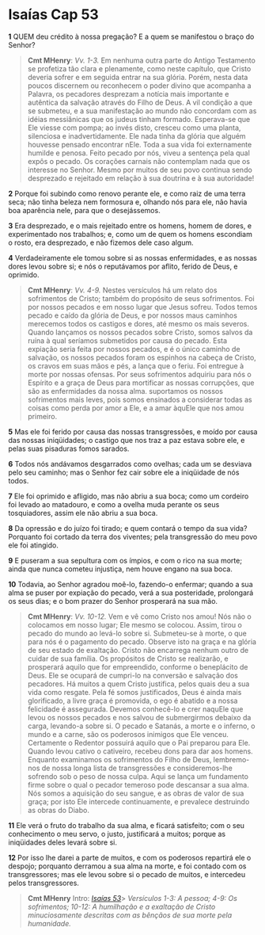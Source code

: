 # Isaías Cap 53

**1** 	QUEM deu crédito à nossa pregação? E a quem se manifestou o braço do Senhor?

> **Cmt MHenry**: *Vv. 1-3.* Em nenhuma outra parte do Antigo Testamento se profetiza tão clara e plenamente, como neste capítulo, que Cristo deveria sofrer e em seguida entrar na sua glória. Porém, nesta data poucos discernem ou reconhecem o poder divino que acompanha a Palavra, os pecadores desprezam a notícia mais importante e autêntica da salvação através do Filho de Deus. A vil condição a que se submeteu, e a sua manifestação ao mundo não concordam com as idéias messiânicas que os judeus tinham formado. Esperava-se que Ele viesse com pompa; ao invés disto, cresceu como uma planta, silenciosa e inadvertidamente. Ele nada tinha da glória que alguém houvesse pensado encontrar nEle. Toda a sua vida foi externamente humilde e penosa. Feito pecado por nós, viveu a sentença pela qual expôs o pecado. Os corações carnais não contemplam nada que os interesse no Senhor. Mesmo por muitos de seu povo continua sendo desprezado e rejeitado em relação à sua doutrina e à sua autoridade!

**2** 	Porque foi subindo como renovo perante ele, e como raiz de uma terra seca; não tinha beleza nem formosura e, olhando nós para ele, não havia boa aparência nele, para que o desejássemos.

**3** 	Era desprezado, e o mais rejeitado entre os homens, homem de dores, e experimentado nos trabalhos; e, como um de quem os homens escondiam o rosto, era desprezado, e não fizemos dele caso algum.

**4** 	Verdadeiramente ele tomou sobre si as nossas enfermidades, e as nossas dores levou sobre si; e nós o reputávamos por aflito, ferido de Deus, e oprimido.

> **Cmt MHenry**: *Vv. 4-9.* Nestes versículos há um relato dos sofrimentos de Cristo; também do propósito de seus sofrimentos. Foi por nossos pecados e em nosso lugar que Jesus sofreu. Todos temos pecado e caído da glória de Deus, e por nossos maus caminhos merecemos todos os castigos e dores, até mesmo os mais severos. Quando lançamos os nossos pecados sobre Cristo, somos salvos da ruína à qual seríamos submetidos por causa do pecado. Esta expiação seria feita por nossos pecados, e é o único caminho de salvação, os nossos pecados foram os espinhos na cabeça de Cristo, os cravos em suas mãos e pés, a lança que o feriu. Foi entregue à morte por nossas ofensas. Por seus sofrimentos adquiriu para nós o Espírito e a graça de Deus para mortificar as nossas corrupções, que são as enfermidades da nossa alma. suportamos os nossos sofrimentos mais leves, pois somos ensinados a considerar todas as coisas como perda por amor a Ele, e a amar àquEle que nos amou primeiro.

**5** 	Mas ele foi ferido por causa das nossas transgressões, e moído por causa das nossas iniqüidades; o castigo que nos traz a paz estava sobre ele, e pelas suas pisaduras fomos sarados.

**6** 	Todos nós andávamos desgarrados como ovelhas; cada um se desviava pelo seu caminho; mas o Senhor fez cair sobre ele a iniqüidade de nós todos.

**7** 	Ele foi oprimido e afligido, mas não abriu a sua boca; como um cordeiro foi levado ao matadouro, e como a ovelha muda perante os seus tosquiadores, assim ele não abriu a sua boca.

**8** 	Da opressão e do juízo foi tirado; e quem contará o tempo da sua vida? Porquanto foi cortado da terra dos viventes; pela transgressão do meu povo ele foi atingido.

**9** 	E puseram a sua sepultura com os ímpios, e com o rico na sua morte; ainda que nunca cometeu injustiça, nem houve engano na sua boca.

**10** 	Todavia, ao Senhor agradou moê-lo, fazendo-o enfermar; quando a sua alma se puser por expiação do pecado, verá a sua posteridade, prolongará os seus dias; e o bom prazer do Senhor prosperará na sua mão.

> **Cmt MHenry**: *Vv. 10-12.* Vem e vê como Cristo nos amou! Nós não o colocamos em nosso lugar; Ele mesmo se colocou. Assim, tirou o pecado do mundo ao levá-lo sobre si. Submeteu-se à morte, o que para nós é o pagamento do pecado. Observe isto na graça e na glória de seu estado de exaltação. Cristo não encarrega nenhum outro de cuidar de sua família. Os propósitos de Cristo se realizarão, e prosperará aquilo que for empreendido, conforme o beneplácito de Deus. Ele se ocupará de cumpri-lo na conversão e salvação dos pecadores. Há muitos a quem Cristo justifica, pelos quais deu a sua vida como resgate. Pela fé somos justificados, Deus é ainda mais glorificado, a livre graça é promovida, o ego é abatido e a nossa felicidade é assegurada. Devemos conhecê-lo e crer naquEle que levou os nossos pecados e nos salvou de submergirmos debaixo da carga, levando-a sobre si. O pecado e Satanás, a morte e o inferno, o mundo e a carne, são os poderosos inimigos que Ele venceu. Certamente o Redentor possuirá aquilo que o Pai preparou para Ele. Quando levou cativo o cativeiro, recebeu dons para dar aos homens. Enquanto examinamos os sofrimentos do Filho de Deus, lembremo-nos de nossa longa lista de transgressões e consideremos-lhe sofrendo sob o peso de nossa culpa. Aqui se lança um fundamento firme sobre o qual o pecador temeroso pode descansar a sua alma. Nós somos a aquisição do seu sangue, e as obras de valor de sua graça; por isto Ele intercede continuamente, e prevalece destruindo as obras do Diabo.

**11** 	Ele verá o fruto do trabalho da sua alma, e ficará satisfeito; com o seu conhecimento o meu servo, o justo, justificará a muitos; porque as iniqüidades deles levará sobre si.

**12** 	Por isso lhe darei a parte de muitos, e com os poderosos repartirá ele o despojo; porquanto derramou a sua alma na morte, e foi contado com os transgressores; mas ele levou sobre si o pecado de muitos, e intercedeu pelos transgressores.


> **Cmt MHenry** Intro: *[Isaías 53](../23A-Is/53.md#0)*> *Versículos 1-3: A pessoa; 4-9: Os sofrimentos; 10-12: A humilhação e a exaltação de Cristo minuciosamente descritas com as bênçãos de sua morte pela humanidade.*